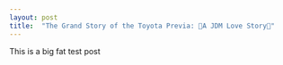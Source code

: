 ```yaml
---
layout: post
title:  "The Grand Story of the Toyota Previa: 💖A JDM Love Story💖"
---
```


This is a big fat test post
